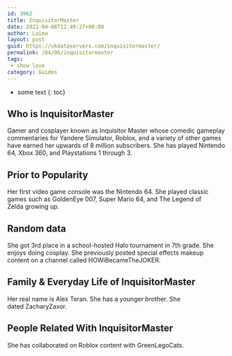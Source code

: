 ```yaml
---
id: 3962
title: InquisitorMaster
date: 2021-04-06T12:49:27+00:00
author: Laima
layout: post
guid: https://ukdataservers.com/inquisitormaster/
permalink: /04/06/inquisitormaster
tags:
 - show love
category: Guides
---
```


* some text
{: toc}


## Who is InquisitorMaster
                  
                  
                  
Gamer and cosplayer known as Inquisitor Master whose comedic gameplay commentaries for Yandere Simulator, Roblox, and a variety of other games have earned her upwards of 8 million subscribers. She has played Nintendo 64, Xbox 360, and Playstations 1 through 3. 
                  
              
            
              
            
                
                
                
## Prior to Popularity
                  
                  
                  
Her first video game console was the Nintendo 64. She played classic games such as GoldenEye 007, Super Mario 64, and The Legend of Zelda growing up.
                  
              
            
              
            
                
                
                
## Random data
                  
                  
                  
She got 3rd place in a school-hosted Halo tournament in 7th grade. She enjoys doing cosplay. She previously posted special effects makeup content on a channel called HOWiBecameTheJOKER. 
                  
              
            
              
            
                
                
                
## Family & Everyday Life of InquisitorMaster
                  
                  
                  
Her real name is Alex Teran. She has a younger brother. She dated ZacharyZaxor.
                  
              
            
              
            
                
                
                
## People Related With InquisitorMaster
                  
                  
                  
She has collaborated on Roblox content with GreenLegoCats. 
                  
              
            
              
            
                
              
            
              
              
            
            
              
            
          
          
          